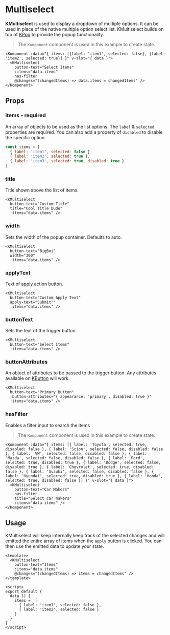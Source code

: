 # Multiselect

**KMultiselect** is used to display a dropdown of multiple options. It can be used in place of the native multiple option select list. KMultiselect builds on top of [KPop](/components/popover.html) to provide the popup functionality.

<Komponent :data="{ items: [{label: 'item1', selected: false}, {label: 'item2', selected: true, disabled: true}] }" v-slot="{ data }">
  <KMultiselect
    button-text="Select Items"
    title="Cool items"
    :items="data.items"
    has-filter
    @changes="(changedItems) => data.items = changedItems" />
</Komponent>

> The `Komponent` component is used in this example to create state.

```vue
<Komponent :data="{ items: [{label: 'item1', selected: false}, {label: 'item2', selected: true}] }" v-slot="{ data }">
  <KMultiselect
    button-text="Select Items"
    :items="data.items"
    has-filter
    @changes="(changedItems) => data.items = changedItems" />
</Komponent>
```

## Props
### items - required
An array of objects to be used as the list options. The `label` & `selected` properties are required. You can also add a property of `disabled` to disable the specific option.

<Komponent :data="{ items: [{label: 'item1', selected: false}, {label: 'item2', selected: true, disabled: true}] }" v-slot="{ data }">
  <KMultiselect
    button-text="Includes disabled item"
    :items="data.items" />
</Komponent>

```js
const items = [
  { label: 'item1', selected: false },
  { label: 'item2', selected: true },
  { label: 'item3', selected: true, disabled: true }
]
```

### title
Title shown above the list of items.

<Komponent :data="{ items: [{label: 'item1', selected: false}, {label: 'item2', selected: true}] }" v-slot="{ data }">
  <KMultiselect
    title="Cool Title Dude"
    button-text="Custom title"
    :items="data.items" />
</Komponent>

```vue
<KMultiselect
  button-text="Custom Title"
  title="Cool Title Dude"
  :items="data.items" />
```

### width
Sets the width of the popup container. Defaults to auto.

<Komponent :data="{ items: [{label: 'item1', selected: false}, {label: 'item2', selected: true}] }" v-slot="{ data }">
  <KMultiselect
    button-text="BigBoi"
    :items="data.items"
    width="300" />
</Komponent>

```vue
<KMultiselect
  button-text="BigBoi"
  width="300"
  :items="data.items" />
```

### applyText
Text of apply action button.

<Komponent :data="{ items: [{label: 'item1', selected: false}, {label: 'item2', selected: false }] }" v-slot="{ data }">
  <KMultiselect
    button-text="Custom Apply Text"
    apply-text="Submit"
    :items="data.items" />
</Komponent>

```vue
<KMultiselect
  button-text="Custom Apply Text"
  apply-text="Submit""
  :items="data.items" />
```

### buttonText
Sets the text of the trigger button.

<Komponent :data="{ items: [{label: 'item1', selected: false}, {label: 'item2', selected: false }] }" v-slot="{ data }">
  <KMultiselect
    button-text="Select Items"
    :items="data.items" />
</Komponent>

```vue
<KMultiselect
  button-text="Select Items"
  :items="data.items" />
```

### buttonAttributes
An object of attributes to be passed to the trigger button. Any attributes available on [KButton](/components/button.html) will work.

<Komponent :data="{ items: [{label: 'item1', selected: false}, {label: 'item2', selected: true}] }" v-slot="{ data }">
  <KMultiselect
    button-text="Primary Button"
    :button-attributes="{ appearance: 'primary', disabled: true }"
    :items="data.items" />
</Komponent>

```vue
<KMultiselect
  button-text="Primary Button"
  :button-attributes="{ appearance: 'primary', disabled: true }"
  :items="data.items" />
```

### hasFilter
Enables a filter input to search the items

<Komponent :data="{ items: [{ label: 'Toyota', selected: true, disabled: false }, { label: 'Scion', selected: false, disabled: false }, { label: 'VW', selected: false, disabled: false }, { label: 'Mazda', selected: false, disabled: false }, { label: 'Ford', selected: true, disabled: true }, { label: 'Dodge', selected: false, disabled: true }, { label: 'Chevrolet', selected: true, disabled: false }, { label: 'Suzuki', selected: false, disabled: false }, { label: 'Hyundai', selected: true, disabled: true }, { label: 'Honda', selected: true, disabled: false }] }" v-slot="{ data }">
  <KMultiselect
    button-text="Car Makers"
    has-filter
    title="Select car makers" 
    :items="data.items" />
</Komponent>

> The `Komponent` component is used in this example to create state.

```vue
<Komponent :data="{ items: [{ label: 'Toyota', selected: true, disabled: false }, { label: 'Scion', selected: false, disabled: false }, { label: 'VW', selected: false, disabled: false }, { label: 'Mazda', selected: false, disabled: false }, { label: 'Ford', selected: true, disabled: true }, { label: 'Dodge', selected: false, disabled: true }, { label: 'Chevrolet', selected: true, disabled: false }, { label: 'Suzuki', selected: false, disabled: false }, { label: 'Hyundai', selected: true, disabled: true }, { label: 'Honda', selected: true, disabled: false }] }" v-slot="{ data }">
  <KMultiselect
    button-text="Car Makers"
    has-filter
    title="Select car makers" 
    :items="data.items" />
</Komponent>
```


## Usage
KMultiselect will keep internally keep track of the selected changes and will emitted the entire array of items when the `apply` button is clicked. You can then use the emitted data to update your state.

<Komponent :data="{ items: [{label: 'item1', selected: false}, {label: 'item2', selected: false}] }" v-slot="{ data }">
  <div>
    <KCard class="mb-4">
      <template #body>{{ data.items }}</template>
    </KCard>
    <KMultiselect
      button-text="Items"
      :items="data.items"
      @changes="(changedItems) => data.items = changedItems" />
  </div>
</Komponent>

```vue
<template>
  <KMultiselect
    button-text="Items"
    :items="data.items"
    @changes="(changedItems) => items = changedItems" />
</template>

<script>
export default {
  data () {
    items =  [
      { label: 'item1', selected: false },
      { label: 'item2', selected: false }
    ]
  }
}
</script>
```
